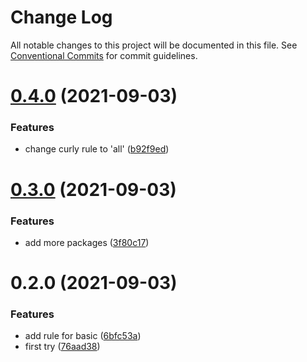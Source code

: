 # Change Log

All notable changes to this project will be documented in this file.
See [Conventional Commits](https://conventionalcommits.org) for commit guidelines.

# [0.4.0](https://github.com/tatthien/eslint-config/compare/v0.3.0...v0.4.0) (2021-09-03)


### Features

* change curly rule to 'all' ([b92f9ed](https://github.com/tatthien/eslint-config/commit/b92f9ed8c9b3423f56d02d4a2ebcfcfc2499452b))





# [0.3.0](https://github.com/tatthien/eslint-config/compare/v0.2.0...v0.3.0) (2021-09-03)


### Features

* add more packages ([3f80c17](https://github.com/tatthien/eslint-config/commit/3f80c175d6f9491fa067729f23a8cdc27d24f238))





# 0.2.0 (2021-09-03)


### Features

* add rule for basic ([6bfc53a](https://github.com/tatthien/eslint-config/commit/6bfc53a8a8b5d289f9bc366400ed7a23bb53e0d8))
* first try ([76aad38](https://github.com/tatthien/eslint-config/commit/76aad38f66b95744cf04998628f0df8879bb4d71))
